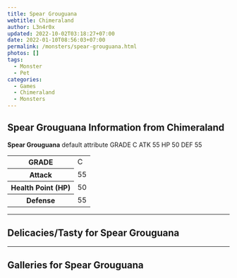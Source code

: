```yaml
---
title: Spear Grouguana
webtitle: Chimeraland
author: L3n4r0x
updated: 2022-10-02T03:18:27+07:00
date: 2022-01-10T08:56:03+07:00
permalink: /monsters/spear-grouguana.html
photos: []
tags:
  - Monster
  - Pet
categories:
  - Games
  - Chimeraland
  - Monsters
---
```


<section id="bootstrap-wrapper"><link rel="stylesheet" href="https://cdn.statically.io/gh/dimaslanjaka/Web-Manajemen/40ac3225/css/bootstrap-4.5-wrapper.css"/><h1>Spear Grouguana Information from Chimeraland</h1><p><b>Spear Grouguana</b> default attribute GRADE C ATK 55 HP 50 DEF 55<table><tr><th>GRADE</th><td>C</td></tr><tr><th>Attack</th><td>55</td></tr><tr><th>Health Point (HP)</th><td>50</td></tr><tr><th>Defense</th><td>55</td></tr></table></p><hr/><h2>Delicacies/Tasty for Spear Grouguana</h2><hr/><div id="gallery"><h2>Galleries for Spear Grouguana</h2><div class="row"></div></div></section>